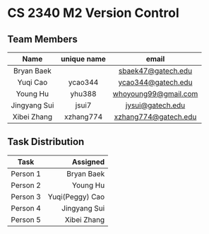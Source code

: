 # CS 2340 M2 Version Control

## Team Members
Name|unique name|email
:-:|:-:|:-:
Bryan Baek||sbaek47@gatech.edu
Yuqi Cao|ycao344|ycao344@gatech.edu
Young Hu|yhu388|whoyoung99@gmail.com
Jingyang Sui|jsui7|jysui@gatech.edu
Xibei Zhang|xzhang774|xzhang774@gatech.edu

## Task Distribution
| Task       |  Assigned |
| ------------- | -----:|
| Person 1      | Bryan Baek|
| Person 2      | Young Hu |
| Person 3| Yuqi(Peggy) Cao |
| Person 4| Jingyang Sui|
| Person 5| Xibei Zhang|
